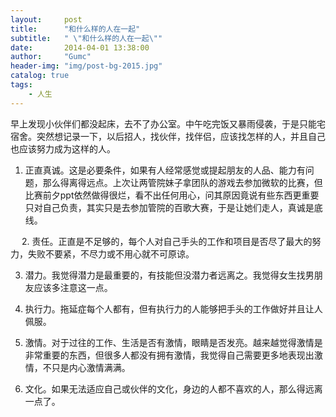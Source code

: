 ```yaml
---
layout:     post
title:      "和什么样的人在一起"
subtitle:   " \"和什么样的人在一起­\""
date:       2014-04-01 13:38:00
author:     "Gumc"
header-img: "img/post-bg-2015.jpg"
catalog: true
tags:
    - 人生
---
```


早上发现小伙伴们都没起床，去不了办公室。中午吃完饭又暴雨侵袭，于是只能宅宿舍。突然想记录一下，以后招人，找伙伴，找伴侣，应该找怎样的人，并且自己也应该努力成为这样的人。

1. 正直真诚。这是必要条件，如果有人经常感觉或提起朋友的人品、能力有问题，那么得离得远点。上次让两管院妹子拿团队的游戏去参加微软的比赛，但比赛前夕ppt依然做得很烂，看不出任何用心，问其原因竟说有些东西更重要只对自己负责，其实只是去参加管院的百歌大赛，于是让她们走人，真诚是底线。

　 2. 责任。正直是不足够的，每个人对自己手头的工作和项目是否尽了最大的努力，失败不要紧，不尽力或不用心就不可原谅。

3. 潜力。我觉得潜力是最重要的，有技能但没潜力者远离之。我觉得女生找男朋友应该多注意这一点。

4. 执行力。拖延症每个人都有，但有执行力的人能够把手头的工作做好并且让人佩服。

5. 激情。对于过往的工作、生活是否有激情，眼睛是否发亮。越来越觉得激情是非常重要的东西，但很多人都没有拥有激情，我觉得自己需要更多地表现出激情，不只是内心激情满满。

6. 文化。如果无法适应自己或伙伴的文化，身边的人都不喜欢的人，那么得远离一点了。
